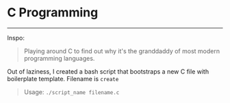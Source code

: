 # C Programming
___
Inspo:

> Playing around C to find out why it's the granddaddy of most modern programming languages.


Out of laziness, I created a bash script that bootstraps a new C file with boilerplate template.
Filename is `create`
> Usage: `./script_name filename.c`
